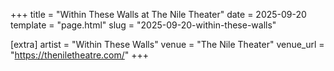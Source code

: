 +++
title = "Within These Walls at The Nile Theater"
date = 2025-09-20
template = "page.html"
slug = "2025-09-20-within-these-walls"

[extra]
artist = "Within These Walls"
venue = "The Nile Theater"
venue_url = "https://theniletheatre.com/"
+++
